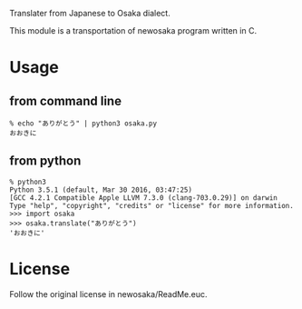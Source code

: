 Translater from Japanese to Osaka dialect.

This module is a transportation of newosaka program written in C.

# Usage

## from command line

```
% echo "ありがとう" | python3 osaka.py
おおきに
```

## from python

```
% python3
Python 3.5.1 (default, Mar 30 2016, 03:47:25)
[GCC 4.2.1 Compatible Apple LLVM 7.3.0 (clang-703.0.29)] on darwin
Type "help", "copyright", "credits" or "license" for more information.
>>> import osaka
>>> osaka.translate("ありがとう")
'おおきに'
```

# License

Follow the original license in newosaka/ReadMe.euc.

